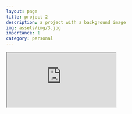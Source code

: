 ```yaml
---
layout: page
title: project 2
description: a project with a background image
img: assets/img/3.jpg
importance: 1
category: personal
---
```


<iframe src="https://jakebarkovitch.tech/assets/main.html" title="upwage site"></iframe>
